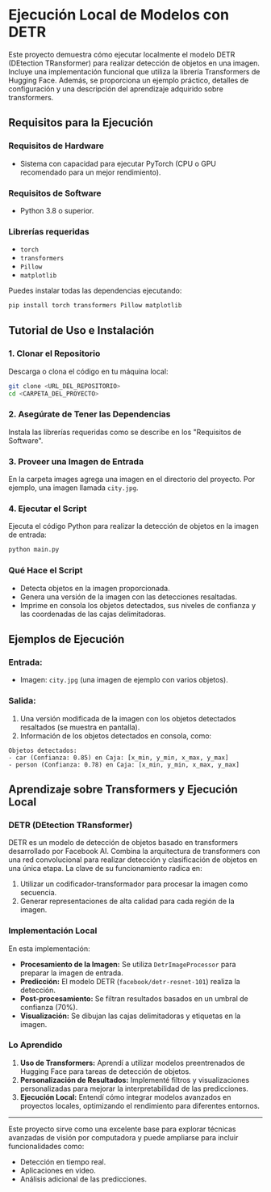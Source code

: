 
# Ejecución Local de Modelos con DETR

Este proyecto demuestra cómo ejecutar localmente el modelo DETR (DEtection TRansformer) para realizar detección de objetos en una imagen. Incluye una implementación funcional que utiliza la librería Transformers de Hugging Face. Además, se proporciona un ejemplo práctico, detalles de configuración y una descripción del aprendizaje adquirido sobre transformers.

## Requisitos para la Ejecución

### Requisitos de Hardware
- Sistema con capacidad para ejecutar PyTorch (CPU o GPU recomendado para un mejor rendimiento).

### Requisitos de Software
- Python 3.8 o superior.

### Librerías requeridas
- `torch`
- `transformers`
- `Pillow`
- `matplotlib`

Puedes instalar todas las dependencias ejecutando:

```bash
pip install torch transformers Pillow matplotlib
```

## Tutorial de Uso e Instalación

### 1. Clonar el Repositorio

Descarga o clona el código en tu máquina local:

```bash
git clone <URL_DEL_REPOSITORIO>
cd <CARPETA_DEL_PROYECTO>
```

### 2. Asegúrate de Tener las Dependencias

Instala las librerías requeridas como se describe en los "Requisitos de Software".

### 3. Proveer una Imagen de Entrada

En la carpeta images agrega una imagen en el directorio del proyecto. Por ejemplo, una imagen llamada `city.jpg`.

### 4. Ejecutar el Script

Ejecuta el código Python para realizar la detección de objetos en la imagen de entrada:

```bash
python main.py
```

### Qué Hace el Script
- Detecta objetos en la imagen proporcionada.
- Genera una versión de la imagen con las detecciones resaltadas.
- Imprime en consola los objetos detectados, sus niveles de confianza y las coordenadas de las cajas delimitadoras.

## Ejemplos de Ejecución

### Entrada:
- Imagen: `city.jpg` (una imagen de ejemplo con varios objetos).

### Salida:
1. Una versión modificada de la imagen con los objetos detectados resaltados (se muestra en pantalla).
2. Información de los objetos detectados en consola, como:

```plaintext
Objetos detectados:
- car (Confianza: 0.85) en Caja: [x_min, y_min, x_max, y_max]
- person (Confianza: 0.78) en Caja: [x_min, y_min, x_max, y_max]
```

## Aprendizaje sobre Transformers y Ejecución Local

### DETR (DEtection TRansformer)
DETR es un modelo de detección de objetos basado en transformers desarrollado por Facebook AI. Combina la arquitectura de transformers con una red convolucional para realizar detección y clasificación de objetos en una única etapa. La clave de su funcionamiento radica en:

1. Utilizar un codificador-transformador para procesar la imagen como secuencia.
2. Generar representaciones de alta calidad para cada región de la imagen.

### Implementación Local
En esta implementación:
- **Procesamiento de la Imagen:** Se utiliza `DetrImageProcessor` para preparar la imagen de entrada.
- **Predicción:** El modelo DETR (`facebook/detr-resnet-101`) realiza la detección.
- **Post-procesamiento:** Se filtran resultados basados en un umbral de confianza (70%).
- **Visualización:** Se dibujan las cajas delimitadoras y etiquetas en la imagen.

### Lo Aprendido
1. **Uso de Transformers:** Aprendí a utilizar modelos preentrenados de Hugging Face para tareas de detección de objetos.
2. **Personalización de Resultados:** Implementé filtros y visualizaciones personalizadas para mejorar la interpretabilidad de las predicciones.
3. **Ejecución Local:** Entendí cómo integrar modelos avanzados en proyectos locales, optimizando el rendimiento para diferentes entornos.

---

Este proyecto sirve como una excelente base para explorar técnicas avanzadas de visión por computadora y puede ampliarse para incluir funcionalidades como:
- Detección en tiempo real.
- Aplicaciones en video.
- Análisis adicional de las predicciones.
